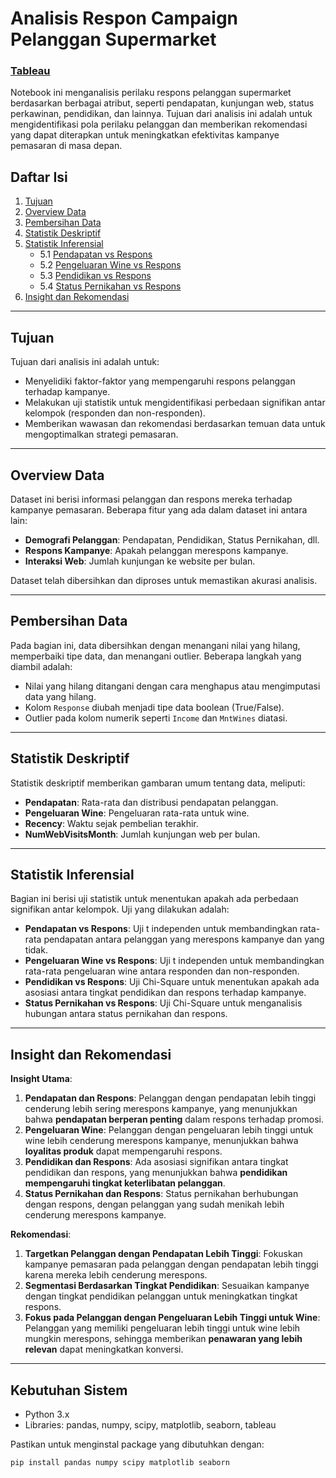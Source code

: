 # Analisis Respon Campaign Pelanggan Supermarket
### [Tableau](#https://public.tableau.com/app/profile/muhammad.jundullah/viz/Book1_17512056895580/Dashboard1?publish=yes)
Notebook ini menganalisis perilaku respons pelanggan supermarket berdasarkan berbagai atribut, seperti pendapatan, kunjungan web, status perkawinan, pendidikan, dan lainnya. Tujuan dari analisis ini adalah untuk mengidentifikasi pola perilaku pelanggan dan memberikan rekomendasi yang dapat diterapkan untuk meningkatkan efektivitas kampanye pemasaran di masa depan.

## Daftar Isi

1. [Tujuan](#tujuan)
2. [Overview Data](#overview-data)
3. [Pembersihan Data](#pembersihan-data)
4. [Statistik Deskriptif](#statistik-deskriptif)
5. [Statistik Inferensial](#statistik-inferensial)
   - 5.1 [Pendapatan vs Respons](#pendapatan-vs-respons)
   - 5.2 [Pengeluaran Wine vs Respons](#pengeluaran-wine-vs-respons)
   - 5.3 [Pendidikan vs Respons](#pendidikan-vs-respons)
   - 5.4 [Status Pernikahan vs Respons](#status-pernikahan-vs-respons)
6. [Insight dan Rekomendasi](#insight-dan-rekomendasi)

---

## Tujuan

Tujuan dari analisis ini adalah untuk:
- Menyelidiki faktor-faktor yang mempengaruhi respons pelanggan terhadap kampanye.
- Melakukan uji statistik untuk mengidentifikasi perbedaan signifikan antar kelompok (responden dan non-responden).
- Memberikan wawasan dan rekomendasi berdasarkan temuan data untuk mengoptimalkan strategi pemasaran.

---

## Overview Data

Dataset ini berisi informasi pelanggan dan respons mereka terhadap kampanye pemasaran. Beberapa fitur yang ada dalam dataset ini antara lain:
- **Demografi Pelanggan**: Pendapatan, Pendidikan, Status Pernikahan, dll.
- **Respons Kampanye**: Apakah pelanggan merespons kampanye.
- **Interaksi Web**: Jumlah kunjungan ke website per bulan.

Dataset telah dibersihkan dan diproses untuk memastikan akurasi analisis.

---

## Pembersihan Data

Pada bagian ini, data dibersihkan dengan menangani nilai yang hilang, memperbaiki tipe data, dan menangani outlier. Beberapa langkah yang diambil adalah:
- Nilai yang hilang ditangani dengan cara menghapus atau mengimputasi data yang hilang.
- Kolom `Response` diubah menjadi tipe data boolean (True/False).
- Outlier pada kolom numerik seperti `Income` dan `MntWines` diatasi.

---

## Statistik Deskriptif

Statistik deskriptif memberikan gambaran umum tentang data, meliputi:
- **Pendapatan**: Rata-rata dan distribusi pendapatan pelanggan.
- **Pengeluaran Wine**: Pengeluaran rata-rata untuk wine.
- **Recency**: Waktu sejak pembelian terakhir.
- **NumWebVisitsMonth**: Jumlah kunjungan web per bulan.

---

## Statistik Inferensial

Bagian ini berisi uji statistik untuk menentukan apakah ada perbedaan signifikan antar kelompok. Uji yang dilakukan adalah:
- **Pendapatan vs Respons**: Uji t independen untuk membandingkan rata-rata pendapatan antara pelanggan yang merespons kampanye dan yang tidak.
- **Pengeluaran Wine vs Respons**: Uji t independen untuk membandingkan rata-rata pengeluaran wine antara responden dan non-responden.
- **Pendidikan vs Respons**: Uji Chi-Square untuk menentukan apakah ada asosiasi antara tingkat pendidikan dan respons terhadap kampanye.
- **Status Pernikahan vs Respons**: Uji Chi-Square untuk menganalisis hubungan antara status pernikahan dan respons.

---

## Insight dan Rekomendasi

**Insight Utama**:
1. **Pendapatan dan Respons**: Pelanggan dengan pendapatan lebih tinggi cenderung lebih sering merespons kampanye, yang menunjukkan bahwa **pendapatan berperan penting** dalam respons terhadap promosi.
2. **Pengeluaran Wine**: Pelanggan dengan pengeluaran lebih tinggi untuk wine lebih cenderung merespons kampanye, menunjukkan bahwa **loyalitas produk** dapat mempengaruhi respons.
3. **Pendidikan dan Respons**: Ada asosiasi signifikan antara tingkat pendidikan dan respons, yang menunjukkan bahwa **pendidikan mempengaruhi tingkat keterlibatan pelanggan**.
4. **Status Pernikahan dan Respons**: Status pernikahan berhubungan dengan respons, dengan pelanggan yang sudah menikah lebih cenderung merespons kampanye.

**Rekomendasi**:
1. **Targetkan Pelanggan dengan Pendapatan Lebih Tinggi**: Fokuskan kampanye pemasaran pada pelanggan dengan pendapatan lebih tinggi karena mereka lebih cenderung merespons.
2. **Segmentasi Berdasarkan Tingkat Pendidikan**: Sesuaikan kampanye dengan tingkat pendidikan pelanggan untuk meningkatkan tingkat respons.
3. **Fokus pada Pelanggan dengan Pengeluaran Lebih Tinggi untuk Wine**: Pelanggan yang memiliki pengeluaran lebih tinggi untuk wine lebih mungkin merespons, sehingga memberikan **penawaran yang lebih relevan** dapat meningkatkan konversi.


---

## Kebutuhan Sistem

- Python 3.x
- Libraries: pandas, numpy, scipy, matplotlib, seaborn, tableau

Pastikan untuk menginstal package yang dibutuhkan dengan:
```bash
pip install pandas numpy scipy matplotlib seaborn

